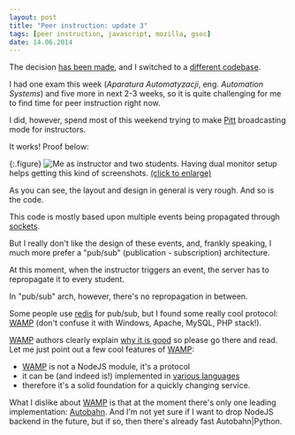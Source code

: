 ```yaml
---
layout: post
title: "Peer instruction: update 3"
tags: [peer instruction, javascript, mozilla, gsoc]
date: 14.06.2014
---
```


The decision [has been made](http://piotr.banaszkiewicz.org/blog/2014/06/07/peer-instruction-update-2/),
and I switched to a [different codebase](https://github.com/drio/pitt).

I had one exam this week (*Aparatura Automatyzacji*, eng. *Automation
Systems*) and five more in next 2-3 weeks, so it is quite challenging
for me to find time for peer instruction right now.

I did, however, spend most of this weekend trying to make
[Pitt](https://github.com/drio/pitt) broadcasting mode for instructors.

It works! Proof below:

{:.figure}
![Me as instructor and two students.](http://i.imgur.com/43MTXXS.png)
Having dual monitor setup helps getting this kind of screenshots.
[(click to enlarge)](http://imgur.com/43MTXXS)

As you can see, the layout and design in general is very rough. And so
is the code.

This code is mostly based upon multiple events being propagated through
[sockets](http://socket.io/).

But I really don't like the design of these events, and, frankly
speaking, I much more prefer a "pub/sub" (publication - subscription)
architecture.

At this moment, when the instructor triggers an event, the server has to
repropagate it to every student.

In "pub/sub" arch, however, there's no repropagation in between.

Some people use [redis](http://redis.io/) for pub/sub, but I found some
really cool protocol: [WAMP] (don't confuse it with
Windows, Apache, MySQL, PHP stack!).

[WAMP] authors clearly explain [why it is good](http://wamp.ws/why/) so
please go there and read. Let me just point out a few cool features of
[WAMP]:

* [WAMP] is not a NodeJS module, it's a protocol
* it can be (and indeed is!) implemented in
  [various languages](http://wamp.ws/implementations/)
* therefore it's a solid foundation for a quickly changing service.

What I dislike about [WAMP] is that at the moment there's only one leading
implementation: [Autobahn](http://autobahn.ws/). And I'm not yet sure if
I want to drop NodeJS backend in the future, but if so, then there's
already fast Autobahn|Python.

  [WAMP]: http://wamp.ws/
